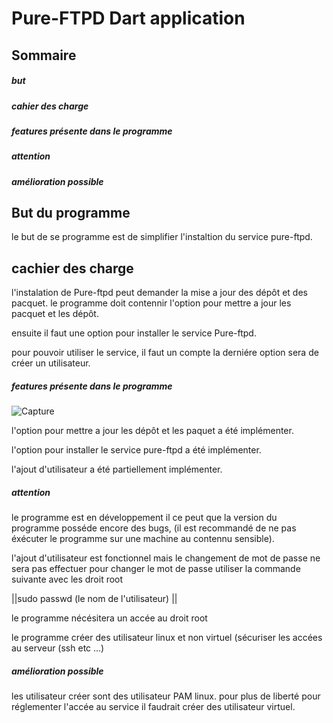 <h1>Pure-FTPD Dart application</h1>

<h2>Sommaire</h2>
<h5>but</h5>
<h5>cahier des charge</h5>
<h5>features présente dans le programme</h5>
<h5>attention</h5>
<h5>amélioration possible</h5>

<h2>But du programme</h2>

<p> le but de se programme est de simplifier l'instaltion du service pure-ftpd.</p>

<h2>cachier des charge</h2>

<p>l'instalation de Pure-ftpd peut demander la mise a jour des dépôt et des pacquet. le programme doit contennir l'option pour mettre a jour les pacquet et les dépôt.

ensuite il faut une option pour installer le service Pure-ftpd.

pour pouvoir utiliser le service, il faut un compte la derniére option sera de créer un utilisateur.</p>

<h5>features présente dans le programme</h5>

![Capture](https://user-images.githubusercontent.com/100714589/169569976-db89b133-b8aa-47fa-8b40-bb80fb1bfc3c.PNG)

<p>l'option pour mettre a jour les dépôt et les paquet a été implémenter.
  
  l'option pour installer le service pure-ftpd a été implémenter.
  
  l'ajout d'utilisateur a été partiellement implémenter.</p>
  
  <h5>attention</h5>
  
  le programme est en développement il ce peut que la version du programme posséde encore des bugs, (il est recommandé de ne pas éxécuter le programme sur une machine  au contennu sensible).
  
  l'ajout d'utilisateur est fonctionnel mais le changement de mot de passe ne sera pas effectuer
pour changer le mot de passe utiliser la commande suivante avec les droit root

||sudo passwd (le nom de l'utilisateur) ||

le programme nécésitera un accée au droit root

le programme créer des utilisateur linux et non virtuel (sécuriser les accées au serveur (ssh etc ...)

<h5>amélioration possible</h5>

<p>les utilisateur créer sont des utilisateur PAM linux. pour plus de liberté pour réglementer l'accée au service il faudrait créer des utilisateur virtuel.
</p>
